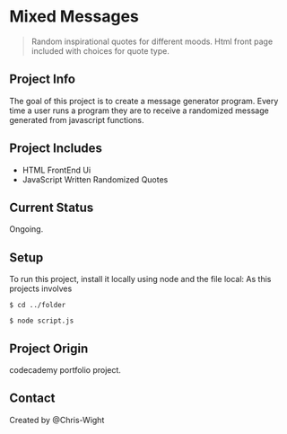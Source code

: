 # Mixed Messages
> Random inspirational quotes for different moods.
> Html front page included with choices for quote type.

## Project Info
The goal of this project is to create a message generator program.
Every time a user runs a program they are to receive a randomized message
generated from javascript functions.

##  Project Includes
* HTML FrontEnd Ui
* JavaScript Written Randomized Quotes

## Current Status
Ongoing.

## Setup
To run this project, install it locally using node and the file local:
As this projects involves 

```$ cd ../folder```

```$ node script.js```

## Project Origin
codecademy portfolio project.

## Contact
Created by @Chris-Wight